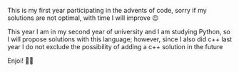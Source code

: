 This is my first year participating in the advents of code, sorry if my solutions are not optimal, with time I will improve 😉

This year I am in my second year of university and I am studying Python, so I will propose solutions with this language; however, since I also did c++ last year I do not exclude the possibility of adding a c++ solution in the future

Enjoi! 🫶🏻